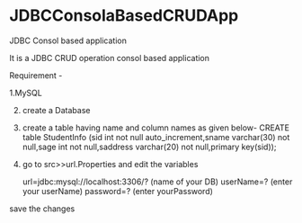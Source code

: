 # JDBCConsolaBasedCRUDApp
JDBC Consol based application


It is a JDBC CRUD operation consol based application

Requirement -

1.MySQL 

2. create a Database 
 
3. create a table having name and column names as given below-
       CREATE table StudentInfo (sid int not null auto_increment,sname varchar(30) not null,sage int not null,saddress varchar(20) not null,primary key(sid));

4. go to src>>url.Properties and edit the variables
 
   url=jdbc:mysql://localhost:3306/?   (name of your DB)
   userName=?                          (enter your userName)
   password=?                          (enter yourPassword)



save the changes 